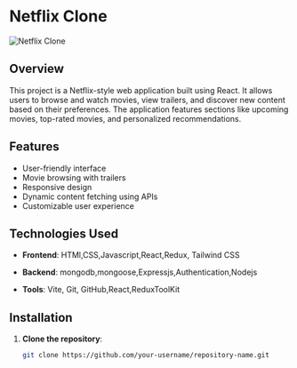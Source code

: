 # Netflix Clone

![Netflix Clone](./path/to/your/screenshot.png)

## Overview

This project is a Netflix-style web application built using React. It allows users to browse and watch movies, view trailers, and discover new content based on their preferences. The application features sections like upcoming movies, top-rated movies, and personalized recommendations.

## Features

- User-friendly interface
- Movie browsing with trailers
- Responsive design
- Dynamic content fetching using APIs
- Customizable user experience

## Technologies Used

- **Frontend**: HTMl,CSS,Javascript,React,Redux, Tailwind CSS
- **Backend**: mongodb,mongoose,Expressjs,Authentication,Nodejs
  
- **Tools**: Vite, Git, GitHub,React,ReduxToolKit

## Installation

1. **Clone the repository**:
   ```bash
   git clone https://github.com/your-username/repository-name.git
